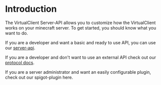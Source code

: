# Introduction

The VirtualClient Server-API allows you to customize how the VirtualClient works on your minecraft server. To get started, you should know what you want to do.



If you are a developer and want a basic and ready to use API, you can use our [server-api](server-api/plugin).

If you are a developer and don't want to use an external API check out our [protocol docs](server-api/protocol/getting-started/).

If you are a server administrator and want an easily configurable plugin, check out our spigot-plugin here.
